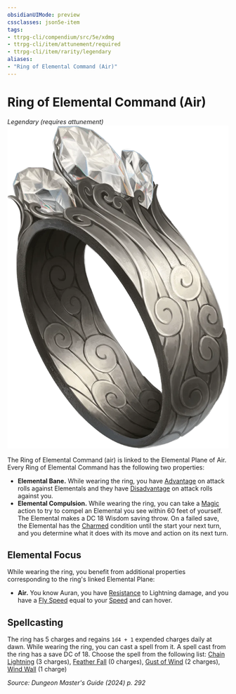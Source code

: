 ```yaml
---
obsidianUIMode: preview
cssclasses: json5e-item
tags:
- ttrpg-cli/compendium/src/5e/xdmg
- ttrpg-cli/item/attunement/required
- ttrpg-cli/item/rarity/legendary
aliases: 
- "Ring of Elemental Command (Air)"
---
```

# Ring of Elemental Command (Air)
*Legendary (requires attunement)*  
![](Misc%20Files/CLI/compendium/items/img/ring-of-elemental-command-air.webp#right)


The Ring of Elemental Command (air) is linked to the Elemental Plane of Air. Every Ring of Elemental Command has the following two properties:

- **Elemental Bane.** While wearing the ring, you have [Advantage](Misc%20Files/CLI/rules/variant-rules/advantage-xphb.md) on attack rolls against Elementals and they have [Disadvantage](Misc%20Files/CLI/rules/variant-rules/disadvantage-xphb.md) on attack rolls against you.  
- **Elemental Compulsion.** While wearing the ring, you can take a [Magic](Misc%20Files/CLI/rules/actions.md#Magic) action to try to compel an Elemental you see within 60 feet of yourself. The Elemental makes a DC 18 Wisdom saving throw. On a failed save, the Elemental has the [Charmed](Misc%20Files/CLI/rules/conditions.md#Charmed) condition until the start your next turn, and you determine what it does with its move and action on its next turn.  

## Elemental Focus

While wearing the ring, you benefit from additional properties corresponding to the ring's linked Elemental Plane:

- **Air.** You know Auran, you have [Resistance](Misc%20Files/CLI/rules/variant-rules/resistance-xphb.md) to Lightning damage, and you have a [Fly Speed](Misc%20Files/CLI/rules/variant-rules/fly-speed-xphb.md) equal to your [Speed](Misc%20Files/CLI/rules/variant-rules/speed-xphb.md) and can hover.  

## Spellcasting

The ring has 5 charges and regains `1d4 + 1` expended charges daily at dawn. While wearing the ring, you can cast a spell from it. A spell cast from the ring has a save DC of 18. Choose the spell from the following list: [Chain Lightning](Misc%20Files/CLI/compendium/spells/chain-lightning-xphb.md) (3 charges), [Feather Fall](Misc%20Files/CLI/compendium/spells/feather-fall-xphb.md) (0 charges), [Gust of Wind](Misc%20Files/CLI/compendium/spells/gust-of-wind-xphb.md) (2 charges), [Wind Wall](Misc%20Files/CLI/compendium/spells/wind-wall-xphb.md) (1 charge)

*Source: Dungeon Master's Guide (2024) p. 292*